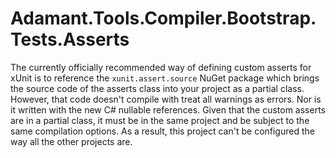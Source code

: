 # Adamant.Tools.Compiler.Bootstrap.Tests.Asserts

The currently officially recommended way of defining custom asserts for xUnit is to reference the `xunit.assert.source` NuGet package which brings the source code of the asserts class into your project as a partial class. However, that code doesn't compile with treat all warnings as errors. Nor is it written with the new C# nullable references. Given that the custom asserts are in a partial class, it must be in the same project and be subject to the same compilation options. As a result, this project can't be configured the way all the other projects are.
